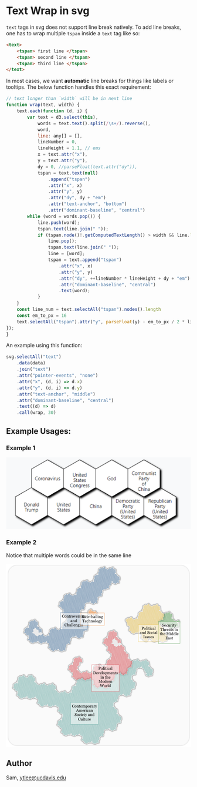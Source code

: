 # Text Wrap in svg
`text` tags in svg does not support line break natively.
To add line breaks, one has to wrap multiple `tspan` inside a `text` tag like so:
```html
<text>
    <tspan> first line </tspan>
    <tspan> second line </tspan>
    <tspan> third line </tspan>
</text>
```
In most cases, we want **automatic** line breaks for things like labels or tooltips.
The below function handles this exact requirement:
```javascript
// text longer than `width` will be in next line
function wrap(text, width) {
    text.each(function (d, i) {
        var text = d3.select(this),
            words = text.text().split(/\s+/).reverse(),
            word,
            line: any[] = [],
            lineNumber = 0,
            lineHeight = 1.1, // ems
            x = text.attr("x"),
            y = text.attr("y"),
            dy = 0, //parseFloat(text.attr("dy")),
            tspan = text.text(null)
                .append("tspan")
                .attr("x", x)
                .attr("y", y)
                .attr("dy", dy + "em")
                .attr("text-anchor", "bottom")
                .attr("dominant-baseline", "central")
        while (word = words.pop()) {
            line.push(word);
            tspan.text(line.join(" "));
            if (tspan.node()!.getComputedTextLength() > width && line.length > 1) {
                line.pop();
                tspan.text(line.join(" "));
                line = [word];
                tspan = text.append("tspan")
                    .attr("x", x)
                    .attr("y", y)
                    .attr("dy", ++lineNumber * lineHeight + dy + "em")
                    .attr("dominant-baseline", "central")
                    .text(word);
            }
    }
    const line_num = text.selectAll("tspan").nodes().length
    const em_to_px = 16
    text.selectAll("tspan").attr("y", parseFloat(y) - em_to_px / 2 * lineHeight * (line_num - 1) / 2)
});
}
``` 

An example using this function:
```javascript
svg.selectAll("text")
    .data(data)
    .join("text")
    .attr("pointer-events", "none")
    .attr("x", (d, i) => d.x)
    .attr("y", (d, i) => d.y)
    .attr("text-anchor", "middle")
    .attr("dominant-baseline", "central")
    .text((d) => d)
    .call(wrap, 30)
```

## Example Usages:
### Example 1
![example_hex](./imgs/text-wrap-example-hex.png "Example 1")
### Example 2 
Notice that multiple words could be in the same line

![example_hex](./imgs/text-wrap-example-sfc.png "Example 2")

## Author
Sam, ytlee@ucdavis.edu